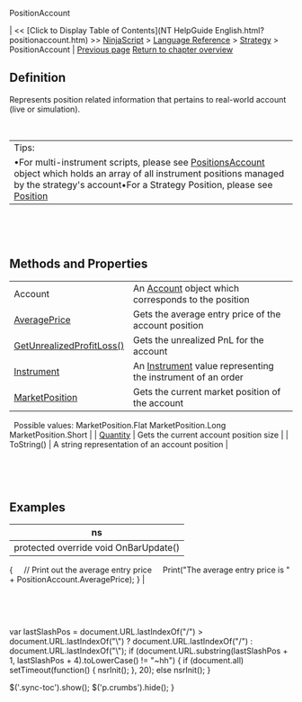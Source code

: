 ﻿










 


PositionAccount







| &lt;&lt; [Click to Display Table of Contents](NT HelpGuide English.html?positionaccount.htm) &gt;&gt;
 [NinjaScript](ninjascript.htm) &gt; [Language Reference](language_reference_wip.htm) &gt; [Strategy](strategy.htm) &gt;
PositionAccount | [Previous page](position_quantity.htm)
[Return to chapter overview](strategy.htm)










Definition
----------


Represents position related information that pertains to real-world account (live or simulation).  


 




|  |
| --- |
| Tips:
•For multi-instrument scripts, please see [PositionsAccount](positionsaccount.htm) object which holds an array of all instrument positions managed by the strategy's account•For a Strategy Position, please see [Position](position.htm) |



 


 


Methods and Properties
----------------------




|  |  |
| --- | --- |
| Account | An [Account](account_class.htm) object which corresponds to the position |
| [AveragePrice](position_averageprice.htm) | Gets the average entry price of the account position |
| [GetUnrealizedProfitLoss()](position_getunrealizedprofitloss.htm) | Gets the unrealized PnL for the account |
| [Instrument](position_instrument.htm) | An [Instrument](instrument.htm) value representing the instrument of an order |
| [MarketPosition](position_marketposition.htm) | Gets the current market position of the account
 
Possible values:
MarketPosition.Flat
MarketPosition.Long
MarketPosition.Short |
| [Quantity](position_quantity.htm) | Gets the current account position size |
| ToString() | A string representation of an account position |



 


 


Examples
--------




| ns |
| --- |
| protected override void OnBarUpdate()
{
     // Print out the average entry price
     Print("The average entry price is " + PositionAccount.AveragePrice);
} |



 


 





 
 var lastSlashPos = document.URL.lastIndexOf("/") &gt; document.URL.lastIndexOf("\\") ? document.URL.lastIndexOf("/") : document.URL.lastIndexOf("\\");
 if (document.URL.substring(lastSlashPos + 1, lastSlashPos + 4).toLowerCase() != "~hh") {
 if (document.all) setTimeout(function() {
 nsrInit();
 }, 20);
 else nsrInit();
 }
 
 
 $('.sync-toc').show();
 $('p.crumbs').hide();
 }
 
 
 



